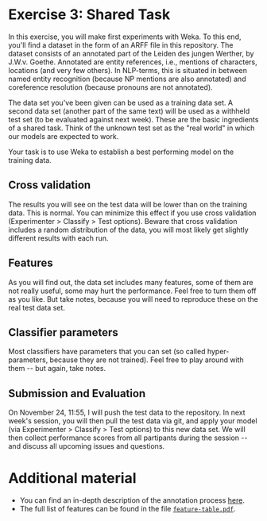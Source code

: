 # Exercise 3: Shared Task

In this exercise, you will make first experiments with Weka. To this end, you'll find a dataset in the form of an ARFF file in this repository. The dataset consists of an annotated part of the Leiden des jungen Werther, by J.W.v. Goethe. Annotated are entity references, i.e., mentions of characters, locations (and very few others). In NLP-terms, this is situated in between named entity recognition (because NP mentions are also annotated) and coreference resolution (because pronouns are not annotated). 

The data set you've been given can be used as a training data set. A second data set (another part of the same text) will be used as a withheld test set (to be evaluated against next week). These are the basic ingredients of a shared task. Think of the unknown test set as the "real world" in which our models are expected to work.

Your task is to use Weka to establish a best performing model on the training data. 

## Cross validation

The results you will see on the test data will be lower than on the training data. This is normal. You can minimize this effect if you use cross validation (Experimenter > Classify > Test options). Beware that cross validation includes a random distribution of the data, you will most likely get slightly different results with each run.

## Features
As you will find out, the data set includes many features, some of them are not really useful, some may hurt the performance. Feel free to turn them off as you like. But take notes, because you will need to reproduce these on the real test data set.

## Classifier parameters
Most classifiers have parameters that you can set (so called hyper-parameters, because they are not trained). Feel free to play around with them -- but again, take notes.

## Submission and Evaluation
On November 24, 11:55, I will push the test data to the repository. In next week's session, you will then pull the test data via git, and apply your model (via Experimenter > Classify > Test options) to this new data set. We will then collect performance scores from all partipants during the session -- and discuss all upcoming issues and questions. 

# Additional material

- You can find an in-depth description of the annotation process [here](https://doi.org/10.1515/9783110693973-010).
- The full list of features can be found in the file [`feature-table.pdf`](feature-table.pdf).

